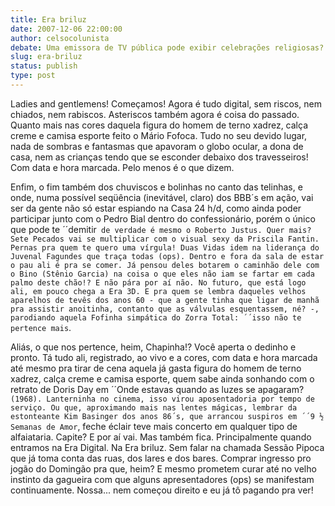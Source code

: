 ```yaml
---
title: Era briluz
date: 2007-12-06 22:00:00
author: celsocolunista
debate: Uma emissora de TV pública pode exibir celebrações religiosas?
slug: era-briluz
status: publish 
type: post
---
```


Ladies and gentlemens! Começamos! Agora é tudo digital, sem riscos, nem chiados, nem rabiscos. Asteriscos também agora é coisa do passado. Quanto mais nas cores daquela figura do homem de terno xadrez, calça creme e camisa esporte feito o Mário Fofoca. Tudo no seu devido lugar, nada de sombras e fantasmas que apavoram o globo ocular, a dona de casa, nem as crianças tendo que se esconder debaixo dos travesseiros! Com data e hora marcada. Pelo menos é o que dizem.  

Enfim, o fim também dos chuviscos e bolinhas no canto das telinhas, e onde, numa possível seqüência (inevitável, claro) dos BBB´s em ação, vai ser da gente não só estar espiando na Casa 24 h/d, como ainda poder participar junto com o Pedro Bial dentro do confessionário, porém o único que pode te ´´demitir`` de verdade é mesmo o Roberto Justus. Quer mais? Sete Pecados vai se multiplicar com o visual sexy da Priscila Fantin. Pernas pra quem te quero uma vírgula! Duas Vidas idem na liderança do Juvenal Fagundes que traça todas (ops). Dentro e fora da sala de estar o pau ali é pra se comer. Já pensou deles botarem o caminhão dele com o Bino (Stênio Garcia) na coisa o que eles não iam se fartar em cada palmo deste chão!? E não pára por aí não. No futuro, que está logo ali, em pouco chega a Era 3D. E pra quem se lembra daqueles velhos aparelhos de tevês dos anos 60 - que a gente tinha que ligar de manhã pra assistir anoitinha, contanto que as válvulas esquentassem, né? -, parodiando aquela Fofinha simpática do Zorra Total: ´´isso não te pertence mais``.  

Aliás, o que nos pertence, heim, Chapinha!? Você aperta o dedinho e pronto. Tá tudo ali, registrado, ao vivo e a cores, com data e hora marcada até mesmo pra tirar de cena aquela já gasta figura do homem de terno xadrez, calça creme e camisa esporte, quem sabe ainda sonhando com o retrato de Doris Day em ´´Onde estavas quando as luzes se apagaram?`` (1968). Lanterninha no cinema, isso virou aposentadoria por tempo de serviço. Ou que, aproximando mais nas lentes mágicas, lembrar da estonteante Kim Basinger dos anos 86´s, que arrancou suspiros em ´´9 ½ Semanas de Amor``, feche éclair teve mais concerto em qualquer tipo de alfaiataria. Capite? E por aí vai. Mas também fica. Principalmente quando entramos na Era Digital. Na Era briluz. Sem falar na chamada Sessão Pipoca que já toma conta das ruas, dos lares e dos bares. Comprar ingresso pro jogão do Domingão pra que, heim? E mesmo prometem curar até no velho instinto da gagueira com que alguns apresentadores (ops) se manifestam continuamente. Nossa... nem começou direito e eu já tô pagando pra ver!
